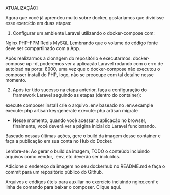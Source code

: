 ATUALIZAÇÃO]

Agora que você já aprendeu muito sobre docker, gostaríamos que dividisse esse 
exercício em duas etapas:

1) Configurar um ambiente Laravel utilizando o docker-compose com:

Nginx
PHP-FPM
Redis
MySQL
Lembrando que o volume do código fonte deve ser compartilhado com a App.

Após realizarmos a clonagem do repositório e executarmos: docker-compose up -d,
 poderemos ver a aplicação Laravel rodando com o erro de autoload na porta: 8000,
  uma vez que o docker-compose não executou o composer install do PHP, logo, não 
  se preocupe com tal detalhe nesse momento. 

2) Após ter tido sucesso na etapa anterior, faça a configuração do framework 
Laravel seguindo as etapas (dentro do container):

execute composer install
crie o arquivo .env baseado no .env.example 
execute: php artisan key:generate 
execute: php artisan migrate
* Nesse momento, quando você acessar a aplicação no browser, finalmente, você 
deverá ver a página inicial do Laravel funcionando.

Baseado nessas últimas ações, gere o build da imagem desse container e faça a 
publicação em sua conta no Hub do Docker.

Lembre-se: Ao gerar o build da imagem, TODO o conteúdo incluindo arquivos como 
vendor, .env, etc deverão ser incluídos.

Adicione o endereço da imagem no seu dockerhub no README.md e faça o commit 
para um repositório público do Github.

Arquivos e códigos úteis para auxiliar no exercício incluindo nginx.conf e 
linha de comando para baixar o composer. Clique aqui.